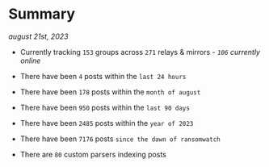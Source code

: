 
# Summary
_august 21st, 2023_

- Currently tracking `153` groups across `271` relays & mirrors - _`106` currently online_

- There have been `4` posts within the `last 24 hours`

- There have been `178` posts within the `month of august`

- There have been `950` posts within the `last 90 days`

- There have been `2485` posts within the `year of 2023`

- There have been `7176` posts `since the dawn of ransomwatch`

- There are `80` custom parsers indexing posts
